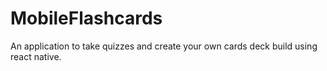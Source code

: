 # MobileFlashcards
An application to take quizzes and create your own cards deck build using react native. 
